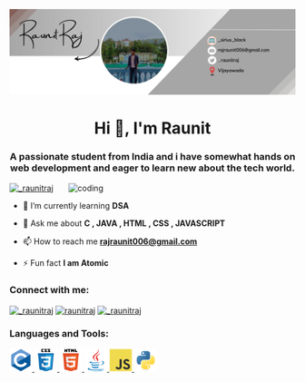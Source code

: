 ![logo](https://github.com/raunit45/raunit45/blob/main/White%20and%20Gray%20Simple%20Business%20LinkedIn%20Article%20Cover%20Image%20(3).jpg)
<h1 align="center">Hi 👋, I'm Raunit</h1>
<h3 align="center">A passionate student from India and i have somewhat hands on web development and eager to learn new about the tech world.</h3>
<img align = "right" alt = " coding " width = "400" src = "https://media3.giphy.com/media/v1.Y2lkPTc5MGI3NjExNDlsbDB5MGdnNGF3cHE2Z3Jmb3BjYmU4NzVmcXEwMWVxaXV3ZmM0bSZlcD12MV9pbnRlcm5hbF9naWZfYnlfaWQmY3Q9Zw/RbDKaczqWovIugyJmW/giphy.webp">
<p align="left"> <a href="https://twitter.com/_raunitraj" target="blank"><img src="https://img.shields.io/twitter/follow/_raunitraj?logo=twitter&style=for-the-badge" alt="_raunitraj" /></a> </p>

- 🌱 I’m currently learning **DSA**

- 💬 Ask me about **C , JAVA , HTML , CSS , JAVASCRIPT**

- 📫 How to reach me **rajraunit006@gmail.com**

- ⚡ Fun fact **I am Atomic**

<h3 align="left">Connect with me:</h3>
<p align="left">
<a href="https://twitter.com/_raunitraj" target="blank"><img align="center" src="https://raw.githubusercontent.com/rahuldkjain/github-profile-readme-generator/master/src/images/icons/Social/twitter.svg" alt="_raunitraj" height="30" width="40" /></a>
<a href="https://linkedin.com/in/raunitraj" target="blank"><img align="center" src="https://raw.githubusercontent.com/rahuldkjain/github-profile-readme-generator/master/src/images/icons/Social/linked-in-alt.svg" alt="raunitraj" height="30" width="40" /></a>
<a href="https://instagram.com/_raunitraj" target="blank"><img align="center" src="https://raw.githubusercontent.com/rahuldkjain/github-profile-readme-generator/master/src/images/icons/Social/instagram.svg" alt="_raunitraj" height="30" width="40" /></a>
</p>

<h3 align="left">Languages and Tools:</h3>
<p align="left"> <a href="https://www.cprogramming.com/" target="_blank" rel="noreferrer"> <img src="https://raw.githubusercontent.com/devicons/devicon/master/icons/c/c-original.svg" alt="c" width="40" height="40"/> </a> <a href="https://www.w3schools.com/css/" target="_blank" rel="noreferrer"> <img src="https://raw.githubusercontent.com/devicons/devicon/master/icons/css3/css3-original-wordmark.svg" alt="css3" width="40" height="40"/> </a> <a href="https://www.w3.org/html/" target="_blank" rel="noreferrer"> <img src="https://raw.githubusercontent.com/devicons/devicon/master/icons/html5/html5-original-wordmark.svg" alt="html5" width="40" height="40"/> </a> <a href="https://www.java.com" target="_blank" rel="noreferrer"> <img src="https://raw.githubusercontent.com/devicons/devicon/master/icons/java/java-original.svg" alt="java" width="40" height="40"/> </a> <a href="https://developer.mozilla.org/en-US/docs/Web/JavaScript" target="_blank" rel="noreferrer"> <img src="https://raw.githubusercontent.com/devicons/devicon/master/icons/javascript/javascript-original.svg" alt="javascript" width="40" height="40"/> </a> <a href="https://www.python.org" target="_blank" rel="noreferrer"> <img src="https://raw.githubusercontent.com/devicons/devicon/master/icons/python/python-original.svg" alt="python" width="40" height="40"/> </a> </p>
